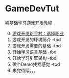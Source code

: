 GameDevTut
==========

零基础学习游戏开发教程

0. [游戏开发新手村：选择职业](./c-1/游戏开发新手村之选择职业.md)
3. 游戏开发的环境简介 -tbd
4. 游戏开发需要的基础 -tbd
5. 开始学习语言基础 -tbd
6. 开始学习引擎架构 -tbd
7. 做个Demo找找感觉 -tbd
8. 未完待续。。。